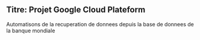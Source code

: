 ## Titre: Projet Google Cloud Plateform
Automatisons de la recuperation  de donnees depuis la base de donnees de la banque mondiale